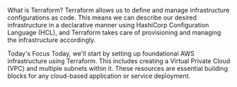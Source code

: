 What is Terraform?
Terraform allows us to define and manage infrastructure configurations as code.
This means we can describe our desired infrastructure in a declarative manner using HashiCorp Configuration Language (HCL),
and Terraform takes care of provisioning and managing the infrastructure accordingly.

Today's Focus
Today, we'll start by setting up foundational AWS infrastructure using Terraform. 
This includes creating a Virtual Private Cloud (VPC) and multiple subnets within it.
These resources are essential building blocks for any cloud-based application or service deployment.
